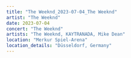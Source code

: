 ```yaml
---
title: "The Weeknd_2023-07-04_The Weeknd"
artist: "The Weeknd"
date: 2023-07-04
concert: "The Weeknd"
artists: "The Weeknd, KAYTRANADA, Mike Dean"
location: "Merkur Spiel-Arena"
location_details: "Düsseldorf, Germany"
---
```

